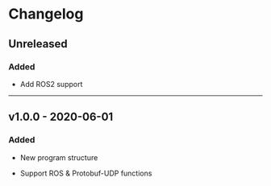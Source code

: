 # Changelog

## Unreleased

### Added

- Add ROS2 support

---  

## v1.0.0 - 2020-06-01

### Added

- New program structure

- Support ROS & Protobuf-UDP functions

  